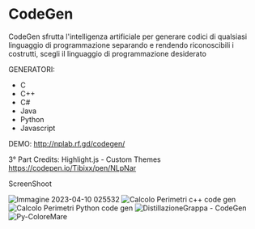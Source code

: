 # CodeGen
CodeGen sfrutta l'intelligenza artificiale per generare codici di qualsiasi linguaggio di programmazione separando e rendendo riconoscibili i costrutti, scegli il linguaggio di programmazione desiderato

GENERATORI:

   - C
   - C++
   - C#
   - Java
   - Python
   - Javascript
   
DEMO: http://nplab.rf.gd/codegen/

3° Part Credits: Highlight.js - Custom Themes https://codepen.io/Tibixx/pen/NLpNar

ScreenShoot

![Immagine 2023-04-10 025532](https://user-images.githubusercontent.com/25616295/230809138-f5715dd3-1282-418b-a146-e26375c06a29.jpg)
![Calcolo Perimetri c++ code gen](https://user-images.githubusercontent.com/25616295/230809123-1cc16a59-6af6-498e-a865-88b9701c6096.jpg)
![Calcolo Perimetri Python code gen](https://user-images.githubusercontent.com/25616295/230809127-eb3e8b73-dff8-4745-a2d0-7e5461f0d9b2.jpg)
![DistillazioneGrappa - CodeGen](https://user-images.githubusercontent.com/25616295/230809129-e37b3d81-0719-4ba7-89d2-1113514a3324.jpg)
![Py-ColoreMare](https://user-images.githubusercontent.com/25616295/230809134-b12b4838-3099-42be-ac3b-2ffaea7b1409.jpg)


